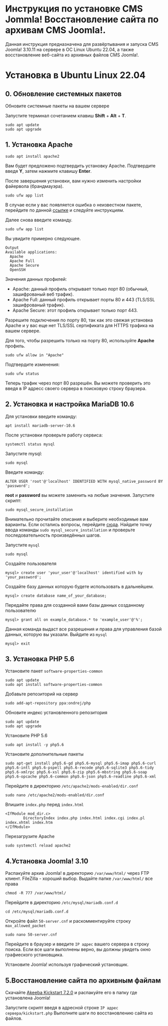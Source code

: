 # Инструкция по установке CMS Jommla! Восстановление сайта по архивам CMS Joomla!.
Данная инструкция предназначена для развёртывания и запуска CMS Joomla! 3.10.11 на сервере в ОС Linux Ubuntu 22.04, а также восстановление веб-сайта из архивных файлов CMS Joomla!.
# Установка в Ubuntu Linux 22.04
## 0. Обновление системных пакетов
Обновите системные пакеты на вашем сервере

Запустите терминал сочетанием клавиш __Shift__ + __Alt__ + __T__.
```
sudo apt update
sudo apt upgrade
```
## 1. Установка Apache
```
sudo apt install apache2
```
Вам будет предложено подтвердить установку Apache. Подтвердите введя __Y__, затем нажмите клавишу __Enter__.

После завершения установки, вам нужно изменить настройки файервола (брандмауэра).
```
sudo ufw app list
```
В случае если у вас появляется ошибка о неизвестном пакете, перейдите по данной [ссылке](https://phoenixnap.com/kb/configure-firewall-with-ufw-on-ubuntu) и следуйте инструкциям.

Далее снова введите команду.
```
sudo ufw app list
```
Вы увидите примерно следующее.
```
Output
Available applications:
  Apache
  Apache Full
  Apache Secure
  OpenSSH
```
Значения данных профилей:
* Apache: данный профиль открывает только порт 80 (обычный, зашифрованый веб трафик).
* Apache Full: данный профиль открывает порты 80 и 443 (TLS/SSL зашифрованый трафик).
* Apache Secure: этот профиль открывает только порт 443.

Разрешите подключения по порту 80, так как это свежая установка Apache и у вас еще нет TLS/SSL сертификата для HTTPS трафика на вашем сервере.

Для того, чтобы разрешить только на порту 80, используйте __Apache__ профиль.
```
sudo ufw allow in "Apache"
```
Подтвердите изменения:
```
sudo ufw status
```
Теперь трафик через порт 80 разрешён. Вы можете проверить это введя в IP адресс своего сервера в поисковую строку браузера.

## 2. Установка и настройка MariaDB 10.6
Для установки введите команду:
```
apt install mariadb-server-10.6
```
После установки проверьте работу сервиса:
```
systemctl status mysql
```
Запустите mysql:
```
sudo mysql
```
Введите команду:
```
ALTER USER 'root'@'localhost' IDENTIFIED WITH mysql_native_password BY 'password';
```
__root__ и __password__ вы можете заменить на любые значения.
Запустите скрипт:
```
sudo mysql_secure_installation
```
Внимательно прочитайте описания и выберите необходимые вам варианты.
Если остались вопросы, перейдите [сюда](https://www.digitalocean.com/community/tutorials/how-to-install-linux-apache-mysql-php-lamp-stack-on-ubuntu-22-04). Найдите точку ввода команды ```sudo mysql_secure_installation``` и проверьте последовательность произведённых шагов.

Запустите ```mysql```
```
sudo mysql
```
Создайте пользователя
```
mysql> create user 'your_user'@'localhost' identified with by 'your_password';
```
Создайте базу данных которую будете использовать в дальнейшем.
```
mysql> create database name_of_your_database;
```
Передайте права для созданной вами базы данных созданному пользователю
```
mysql> grant all on example_database.* to 'example_user'@'%';
```
Данная команда выдаст все разрешения и права для управления базой данных, которую вы указали.
Выйдите из ```mysql```
```
mysql> exit
```
## 3. Установка PHP 5.6
Установите пакет ```software-properties-common```
```
sudo apt update
sudo apt install software-properties-common
```
Добавьте репозиторий на сервер
```
sudo add-apt-repository ppa:ondrej/php
```
Обновите индекс установленного репозитория
```
sudo apt update
sudo apt upgrade
```
Установите PHP 5.6
```
sudo apt install -y php5.6
```
Установите дополнительные пакеты 
```
sudo apt-get install php5.6-gd php5.6-mysql php5.6-imap php5.6-curl php5.6-intl php5.6-pspell php5.6-recode php5.6-sqlite3 php5.6-tidy php5.6-xmlrpc php5.6-xsl php5.6-zip php5.6-mbstring php5.6-soap php5.6-opcache php5.6-common php5.6-json php5.6-readline php5.6-xml
```
Перейдите в директорию ```/etc/apache2/mods-enabled/dir.conf```
```
sudo nano /etc/apache2/mods-enabled/dir.conf
```
Впишите ```index.php``` перед ```index.html```
```
<IfModule mod_dir.c>
        DirectoryIndex index.php index.html index.cgi index.pl index.xhtml index.htm
</IfModule>
```
Перезагрузите Apache
```
sudo systemctl reload apache2
```
## 4.Установка Joomla! 3.10
Распакуйте архив Joomla! в директорию ```/var/www/html/``` через FTP клиент. FileZilla - хороший выбор.
Выдайте папке ```/var/www/html/``` все права
```
chmod -R 777 /var/www/html/
```
Перейдите в директорию ```/etc/mysql/mariadb.conf.d```
```
cd /etc/mysql/mariadb.conf.d
```
Откройте файл ```50-server.cnf``` и раскомментируйте строку ```max_allowed_packet```
```
sudo nano 50-server.cnf
```
Перейдите в браузер и введите ```IP адрес``` вашего сервера в строку поиска. Если все шаги выполнены верно, вы должны увидеть окно графиеского установщика.

Установите Joomla! используя графический установщик.

## 5.Восстановление сайта по архивным файлам
Скачайте [Akeeba Kickstart 7.2.0](https://www.akeeba.com/download/akeeba-kickstart/7-2-0/kickstart-core-7-2-0-zip.zip) и распакуйте его в папку где установлена Joomla!

Запустите скрипт введя в адресной строке ```IP адрес сервера/kickstart.php```
Выполните шаги по восстановлению сайта из файлов.

